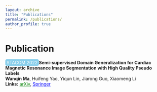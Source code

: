 ```yaml
---
layout: archive
title: "Publications"
permalink: /publications/
author_profile: true
---
```


Publication
======

<a href="https://stacom.github.io/stacom2022/" style="background-color: skyblue; color: white; padding: 2px 4px; text-decoration: none; border-radius: 5px;">STACOM 2022</a>**Semi-supervised Domain Generalization for Cardiac Magnetic Resonance Image Segmentation with High Quality Pseudo Labels**
<br>
**Wanqin Ma**, Huifeng Yao, Yiqun Lin, Jiarong Guo, Xiaomeng Li 
<br>
**Links:** <a href="https://arxiv.org/abs/2209.15451" style="color: green;">arXiv</a>, <a href="https://link.springer.com/chapter/10.1007/978-3-031-23443-9_351" style="color: blue;">Springer</a>
</p>


